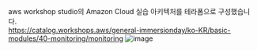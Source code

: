 aws workshop studio의 Amazon Cloud 실습 아키텍처를 테라폼으로 구성했습니다.<br>
https://catalog.workshops.aws/general-immersionday/ko-KR/basic-modules/40-monitoring/monitoring
![image](https://github.com/user-attachments/assets/d706afa6-28d9-4823-ad55-28f19d85ca50)
